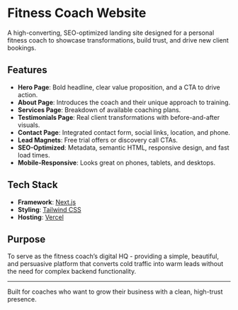 # Fitness Coach Website

A high-converting, SEO-optimized landing site designed for a personal fitness coach to showcase transformations, build trust, and drive new client bookings.

## Features

- **Hero Page**: Bold headline, clear value proposition, and a CTA to drive action.
- **About Page**: Introduces the coach and their unique approach to training.
- **Services Page**: Breakdown of available coaching plans.
- **Testimonials Page**: Real client transformations with before-and-after visuals.
- **Contact Page**: Integrated contact form, social links, location, and phone.
- **Lead Magnets**: Free trial offers or discovery call CTAs.
- **SEO-Optimized**: Metadata, semantic HTML, responsive design, and fast load times.
- **Mobile-Responsive**: Looks great on phones, tablets, and desktops.

## Tech Stack

- **Framework**: [Next.js](https://nextjs.org/)
- **Styling**: [Tailwind CSS](https://tailwindcss.com/)
- **Hosting**: [Vercel](https://vercel.com/)

## Purpose

To serve as the fitness coach’s digital HQ - providing a simple, beautiful, and persuasive platform that converts cold traffic into warm leads without the need for complex backend functionality.

---

Built for coaches who want to grow their business with a clean, high-trust presence.
